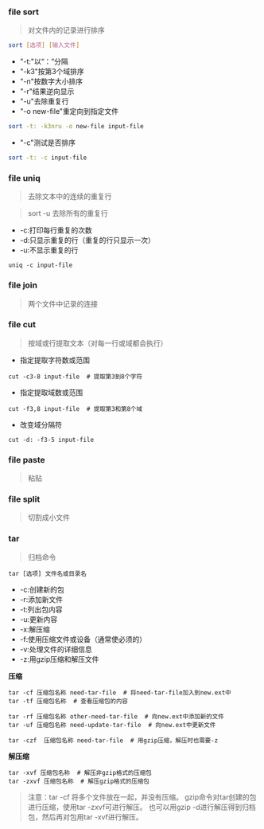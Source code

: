 
### file sort

> 对文件内的记录进行排序

```bash
sort [选项] [输入文件]
```

* "-t:"以“：”分隔
* "-k3"按第3个域排序
* "-n"按数字大小排序
* "-r"结果逆向显示
* "-u"去除重复行
* "-o new-file"重定向到指定文件
```bash
sort -t: -k3nru -o new-file input-file
```

* "-c"测试是否排序
```bash
sort -t: -c input-file
```


### file uniq

> 去除文本中的连续的重复行

> sort -u 去除所有的重复行

* -c:打印每行重复的次数
* -d:只显示重复的行（重复的行只显示一次）
* -u:不显示重复的行

```
uniq -c input-file
```


### file join

> 两个文件中记录的连接


### file cut

> 按域或行提取文本（对每一行或域都会执行）

* 指定提取字符数或范围
```
cut -c3-8 input-file  # 提取第3到8个字符
```

* 指定提取域数或范围
```
cut -f3,8 input-file  # 提取第3和第8个域
```

* 改变域分隔符
```
cut -d: -f3-5 input-file
```


### file paste

> 粘贴


### file split

> 切割成小文件


### tar

> 归档命令

```
tar [选项] 文件名或目录名
```

* -c:创建新的包
* -r:添加新文件
* -t:列出包内容
* -u:更新内容
* -x:解压缩
* -f:使用压缩文件或设备（通常使必须的）
* -v:处理文件的详细信息
* -z:用gzip压缩和解压文件

**压缩**
```
tar -cf 压缩包名称 need-tar-file  # 将need-tar-file加入到new.ext中
tar -tf 压缩包名称  # 查看压缩包的内容

tar -rf 压缩包名称 other-need-tar-file  # 向new.ext中添加新的文件
tar -uf 压缩包名称 need-update-tar-file  # 向new.ext中更新文件

tar -czf  压缩包名称 need-tar-file  # 用gzip压缩，解压时也需要-z
```

**解压缩**
```
tar -xvf 压缩包名称  # 解压非gzip格式的压缩包
tar -zxvf 压缩包名称  # 解压gzip格式的压缩包
```

> 注意：tar -cf 将多个文件放在一起，并没有压缩。
gzip命令对tar创建的包进行压缩，使用tar -zxvf可进行解压。
也可以用gzip -d进行解压得到归档包，然后再对包用tar -xvf进行解压。
